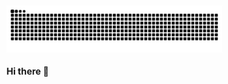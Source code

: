 ![Snake dark animation](https://github.com/IamPaulSt/IamPaulST/blob/output/github-contribution-grid-snake-dark.svg)

## Hi there 👋


<!--
**IamPaulSt/IamPaulSt** is a ✨ _special_ ✨ repository because its `README.md` (this file) appears on your GitHub profile.

Here are some ideas to get you started:

- 🔭 I’m currently working on ...
- 🌱 I’m currently learning ...
- 👯 I’m looking to collaborate on ...
- 🤔 I’m looking for help with ...
- 💬 Ask me about ...
- 📫 How to reach me: ...
- 😄 Pronouns: ...
- ⚡ Fun fact: ...
-->
